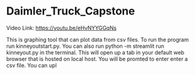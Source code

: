 # Daimler_Truck_Capstone
Video Link: https://youtu.be/eHvNYYGGqNs

This is graphing tool that can plot data from csv files. To run the program run kinneyoutstart.py. You can also run python -m streamlit run kinneyout.py in the terminal. This will open up a tab in your default web browser that is hosted on local host. You will be promted to enter enter a csv file. You can upl


